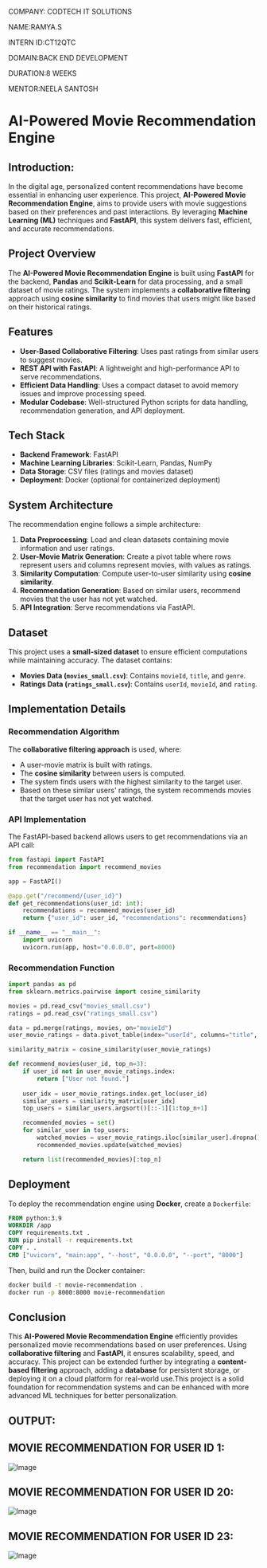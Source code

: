 COMPANY: CODTECH IT SOLUTIONS

NAME:RAMYA.S

INTERN ID:CT12QTC

DOMAIN:BACK END DEVELOPMENT

DURATION:8 WEEKS

MENTOR:NEELA SANTOSH

# AI-Powered Movie Recommendation Engine

## Introduction:
In the digital age, personalized content recommendations have become essential in enhancing user experience. This project, **AI-Powered Movie Recommendation Engine**, aims to provide users with movie suggestions based on their preferences and past interactions. By leveraging **Machine Learning (ML)** techniques and **FastAPI**, this system delivers fast, efficient, and accurate recommendations.

## Project Overview
The **AI-Powered Movie Recommendation Engine** is built using **FastAPI** for the backend, **Pandas** and **Scikit-Learn** for data processing, and a small dataset of movie ratings. The system implements a **collaborative filtering** approach using **cosine similarity** to find movies that users might like based on their historical ratings.

## Features
- **User-Based Collaborative Filtering**: Uses past ratings from similar users to suggest movies.
- **REST API with FastAPI**: A lightweight and high-performance API to serve recommendations.
- **Efficient Data Handling**: Uses a compact dataset to avoid memory issues and improve processing speed.
- **Modular Codebase**: Well-structured Python scripts for data handling, recommendation generation, and API deployment.

## Tech Stack
- **Backend Framework**: FastAPI
- **Machine Learning Libraries**: Scikit-Learn, Pandas, NumPy
- **Data Storage**: CSV files (ratings and movies dataset)
- **Deployment**: Docker (optional for containerized deployment)

## System Architecture
The recommendation engine follows a simple architecture:
1. **Data Preprocessing**: Load and clean datasets containing movie information and user ratings.
2. **User-Movie Matrix Generation**: Create a pivot table where rows represent users and columns represent movies, with values as ratings.
3. **Similarity Computation**: Compute user-to-user similarity using **cosine similarity**.
4. **Recommendation Generation**: Based on similar users, recommend movies that the user has not yet watched.
5. **API Integration**: Serve recommendations via FastAPI.

## Dataset
This project uses a **small-sized dataset** to ensure efficient computations while maintaining accuracy. The dataset contains:
- **Movies Data (`movies_small.csv`)**: Contains `movieId`, `title`, and `genre`.
- **Ratings Data (`ratings_small.csv`)**: Contains `userId`, `movieId`, and `rating`.

## Implementation Details
### **Recommendation Algorithm**
The **collaborative filtering approach** is used, where:
- A user-movie matrix is built with ratings.
- The **cosine similarity** between users is computed.
- The system finds users with the highest similarity to the target user.
- Based on these similar users' ratings, the system recommends movies that the target user has not yet watched.

### **API Implementation**
The FastAPI-based backend allows users to get recommendations via an API call:
```python
from fastapi import FastAPI
from recommendation import recommend_movies

app = FastAPI()

@app.get("/recommend/{user_id}")
def get_recommendations(user_id: int):
    recommendations = recommend_movies(user_id)
    return {"user_id": user_id, "recommendations": recommendations}

if __name__ == "__main__":
    import uvicorn
    uvicorn.run(app, host="0.0.0.0", port=8000)
```
### **Recommendation Function**
```python
import pandas as pd
from sklearn.metrics.pairwise import cosine_similarity

movies = pd.read_csv("movies_small.csv")
ratings = pd.read_csv("ratings_small.csv")

data = pd.merge(ratings, movies, on="movieId")
user_movie_ratings = data.pivot_table(index="userId", columns="title", values="rating").fillna(0)

similarity_matrix = cosine_similarity(user_movie_ratings)

def recommend_movies(user_id, top_n=3):
    if user_id not in user_movie_ratings.index:
        return ["User not found."]
    
    user_idx = user_movie_ratings.index.get_loc(user_id)
    similar_users = similarity_matrix[user_idx]
    top_users = similar_users.argsort()[::-1][1:top_n+1]

    recommended_movies = set()
    for similar_user in top_users:
        watched_movies = user_movie_ratings.iloc[similar_user].dropna().index
        recommended_movies.update(watched_movies)

    return list(recommended_movies)[:top_n]
```

## Deployment
To deploy the recommendation engine using **Docker**, create a `Dockerfile`:
```dockerfile
FROM python:3.9
WORKDIR /app
COPY requirements.txt .
RUN pip install -r requirements.txt
COPY . .
CMD ["uvicorn", "main:app", "--host", "0.0.0.0", "--port", "8000"]
```
Then, build and run the Docker container:
```sh
docker build -t movie-recommendation .
docker run -p 8000:8000 movie-recommendation
```

## Conclusion
This **AI-Powered Movie Recommendation Engine** efficiently provides personalized movie recommendations based on user preferences. Using **collaborative filtering** and **FastAPI**, it ensures scalability, speed, and accuracy. This project can be extended further by integrating a **content-based filtering** approach, adding a **database** for persistent storage, or deploying it on a cloud platform for real-world use.This project is a solid foundation for recommendation systems and can be enhanced with more advanced ML techniques for better personalization.

## OUTPUT:

## MOVIE RECOMMENDATION FOR USER ID 1:

![Image](https://github.com/user-attachments/assets/bc00ffe8-155a-49c6-9519-d1c053f70f99)

## MOVIE RECOMMENDATION FOR USER ID 20:

![Image](https://github.com/user-attachments/assets/5939eeb5-843e-4143-a84d-58de97fb1db9)

## MOVIE RECOMMENDATION FOR USER ID 23:

![Image](https://github.com/user-attachments/assets/9af10885-1a7b-46df-8411-e3b043b681ac)





